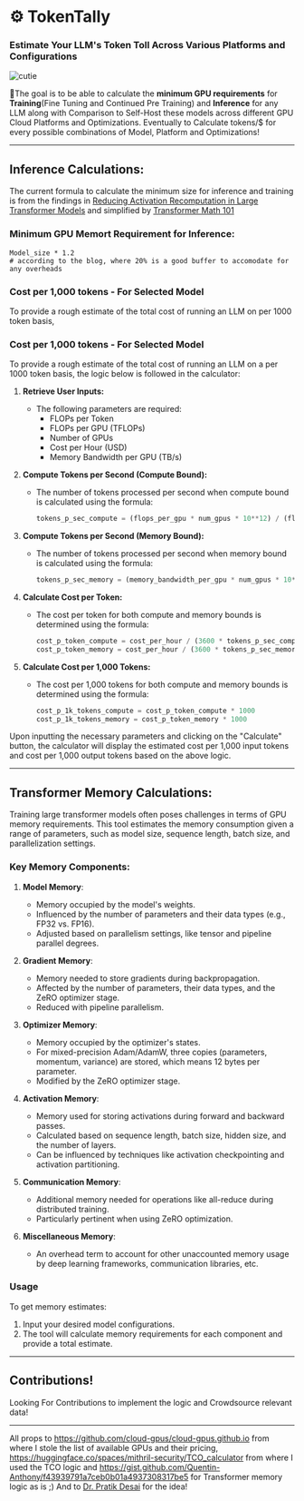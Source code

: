 # ⚙️ TokenTally
### Estimate Your LLM's Token Toll Across Various Platforms and Configurations

![cutie](https://github.com/adarshxs/TokenTally/assets/114558126/0f584e00-5bf8-4763-a885-8ca5a7e87ee9)

🎯The goal is to be able to calculate the **minimum GPU requirements** for **Training**(Fine Tuning and Continued Pre Training) and **Inference** for any LLM along with Comparison to Self-Host these models across different GPU Cloud Platforms and Optimizations. Eventually to Calculate tokens/$ for every possible combinations of Model, Platform and Optimizations!

---
## Inference Calculations:
The current formula to calculate the minimum size for inference and training is from the findings in [Reducing Activation Recomputation in Large Transformer Models](https://arxiv.org/abs/2205.05198) and simplified by [Transformer Math 101](https://blog.eleuther.ai/transformer-math/)

### Minimum GPU Memort Requirement for Inference:
```
Model_size * 1.2 
# according to the blog, where 20% is a good buffer to accomodate for any overheads
```
### Cost per 1,000 tokens - For Selected Model
To provide a rough estimate of the total cost of running an LLM on per 1000 token basis, 
### Cost per 1,000 tokens - For Selected Model
To provide a rough estimate of the total cost of running an LLM on a per 1000 token basis, the logic below is followed in the calculator:

1. **Retrieve User Inputs:** 
   - The following parameters are required:
     - FLOPs per Token
     - FLOPs per GPU (TFLOPs)
     - Number of GPUs
     - Cost per Hour (USD)
     - Memory Bandwidth per GPU (TB/s)

2. **Compute Tokens per Second (Compute Bound):**
   - The number of tokens processed per second when compute bound is calculated using the formula:
     ```python
     tokens_p_sec_compute = (flops_per_gpu * num_gpus * 10**12) / (flops_per_token * 10**9)
     ```

3. **Compute Tokens per Second (Memory Bound):**
   - The number of tokens processed per second when memory bound is calculated using the formula:
     ```python
     tokens_p_sec_memory = (memory_bandwidth_per_gpu * num_gpus * 10**12) / (flops_per_token * 10**9)
     ```

4. **Calculate Cost per Token:**
   - The cost per token for both compute and memory bounds is determined using the formula:
     ```python
     cost_p_token_compute = cost_per_hour / (3600 * tokens_p_sec_compute)
     cost_p_token_memory = cost_per_hour / (3600 * tokens_p_sec_memory)
     ```

5. **Calculate Cost per 1,000 Tokens:**
   - The cost per 1,000 tokens for both compute and memory bounds is determined using the formula:
     ```python
     cost_p_1k_tokens_compute = cost_p_token_compute * 1000
     cost_p_1k_tokens_memory = cost_p_token_memory * 1000
     ```

Upon inputting the necessary parameters and clicking on the "Calculate" button, the calculator will display the estimated cost per 1,000 input tokens and cost per 1,000 output tokens based on the above logic.


---

## Transformer Memory Calculations:
Training large transformer models often poses challenges in terms of GPU memory requirements. This tool estimates the memory consumption given a range of parameters, such as model size, sequence length, batch size, and parallelization settings.
### Key Memory Components:

1. **Model Memory**: 
   - Memory occupied by the model's weights.
   - Influenced by the number of parameters and their data types (e.g., FP32 vs. FP16).
   - Adjusted based on parallelism settings, like tensor and pipeline parallel degrees.

2. **Gradient Memory**: 
   - Memory needed to store gradients during backpropagation.
   - Affected by the number of parameters, their data types, and the ZeRO optimizer stage.
   - Reduced with pipeline parallelism.

3. **Optimizer Memory**: 
   - Memory occupied by the optimizer's states.
   - For mixed-precision Adam/AdamW, three copies (parameters, momentum, variance) are stored, which means 12 bytes per parameter.
   - Modified by the ZeRO optimizer stage.

4. **Activation Memory**: 
   - Memory used for storing activations during forward and backward passes.
   - Calculated based on sequence length, batch size, hidden size, and the number of layers.
   - Can be influenced by techniques like activation checkpointing and activation partitioning.

5. **Communication Memory**: 
   - Additional memory needed for operations like all-reduce during distributed training.
   - Particularly pertinent when using ZeRO optimization.

6. **Miscellaneous Memory**: 
   - An overhead term to account for other unaccounted memory usage by deep learning frameworks, communication libraries, etc.

### Usage

To get memory estimates:

1. Input your desired model configurations.
2. The tool will calculate memory requirements for each component and provide a total estimate.



---
## Contributions!
Looking For Contributions to implement the logic and Crowdsource relevant data!

---


All props to https://github.com/cloud-gpus/cloud-gpus.github.io from where I stole the list of available GPUs and their pricing, https://huggingface.co/spaces/mithril-security/TCO_calculator from where I used the TCO logic and https://gist.github.com/Quentin-Anthony/f43939791a7ceb0b01a4937308317be5 for Transformer memory logic as is ;) 
And to [Dr. Pratik Desai](https://x.com/chheplo?s=20) for the idea!
